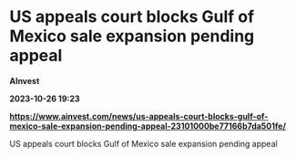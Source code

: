 # US appeals court blocks Gulf of Mexico sale expansion pending appeal
**AInvest**

**2023-10-26 19:23**

**https://www.ainvest.com/news/us-appeals-court-blocks-gulf-of-mexico-sale-expansion-pending-appeal-23101000be77166b7da501fe/**

US appeals court blocks Gulf of Mexico sale expansion pending appeal